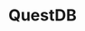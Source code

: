 ---
title: QuestDB
logo: /images/modules/questdb-mark.svg
summary: A relational database management system
isOfficial: false
supportsTCC: true 
categories: 
    - database
languages:
    - java
docs:
    java:
        url: https://www.testcontainers.org/modules/databases/questdb/
description: |
    ## Benefits
    ## Examples
---
